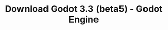 ---
# Generated by /tools/generators/src/download_archive_generator !!! do not edit by hand !!!
title: 'Download Godot 3.3 (beta5) - Godot Engine'
type: 'download/archive'
name: '3.3'
flavor: 'beta5'
release_date: '2021-01-07T03:00:00-00:00'
release_notes: 'article/dev-snapshot-godot-3-2-4-beta-5/'
primaryPlatforms:
  - 'android.apk'
  - 'macos.universal'
  - 'windows.64'
  - 'linux_server.headless.64'
  - 'web'
  - 'templates'
links:
  android.apk:
    name: 'android.apk'
    title: 'Android'
    caption: 'APK Universal (ARM64 + ARMv7 + x86_64 + x86)'
    tags:
      - 'APK download'
      - 'ARM64/v7'
      - 'x86 (64 & 32 bit)'
    hosts:
      github_builds:
        regular: 'https://github.com/godotengine/godot-builds/releases/download/3.3-beta5/Godot_v3.3-beta5_android_editor.apk'
        mono: '#'
      github:
        regular: 'https://github.com/godotengine/godot/releases/download/3.3-beta5/Godot_v3.3-beta5_android_editor.apk'
        mono: '#'
  macos.universal:
    name: 'macos.universal'
    title: 'macOS'
    caption: 'Universal (x86_64 + Silício da Apple)'
    tags:
      - 'Intel/Apple Silicon'
      - '64 bit'
    hosts:
      github_builds:
        regular: 'https://github.com/godotengine/godot-builds/releases/download/3.3-beta5/Godot_v3.3-beta5_osx.universal.zip'
        mono: 'https://github.com/godotengine/godot-builds/releases/download/3.3-beta5/Godot_v3.3-beta5_mono_osx.universal.zip'
      github:
        regular: 'https://github.com/godotengine/godot/releases/download/3.3-beta5/Godot_v3.3-beta5_osx.universal.zip'
        mono: 'https://github.com/godotengine/godot/releases/download/3.3-beta5/Godot_v3.3-beta5_mono_osx.universal.zip'
  windows.64:
    name: 'windows.64'
    title: 'Windows'
    caption: 'Padrão (x86_64)'
    tags:
      - '64 bit'
    hosts:
      github_builds:
        regular: 'https://github.com/godotengine/godot-builds/releases/download/3.3-beta5/Godot_v3.3-beta5_win64.exe.zip'
        mono: 'https://github.com/godotengine/godot-builds/releases/download/3.3-beta5/Godot_v3.3-beta5_mono_win64.zip'
      github:
        regular: 'https://github.com/godotengine/godot/releases/download/3.3-beta5/Godot_v3.3-beta5_win64.exe.zip'
        mono: 'https://github.com/godotengine/godot/releases/download/3.3-beta5/Godot_v3.3-beta5_mono_win64.zip'
  linux_server.headless.64:
    name: 'linux_server.headless.64'
    title: 'Linux Server'
    caption: 'Headless (x86_64)'
    tags:
      - '64 bit'
      - 'Headless'
    hosts:
      github_builds:
        regular: 'https://github.com/godotengine/godot-builds/releases/download/3.3-beta5/Godot_v3.3-beta5_linux_headless.64.zip'
        mono: 'https://github.com/godotengine/godot-builds/releases/download/3.3-beta5/Godot_v3.3-beta5_mono_linux_headless_64.zip'
      github:
        regular: 'https://github.com/godotengine/godot/releases/download/3.3-beta5/Godot_v3.3-beta5_linux_headless.64.zip'
        mono: 'https://github.com/godotengine/godot/releases/download/3.3-beta5/Godot_v3.3-beta5_mono_linux_headless_64.zip'
  web:
    name: 'web'
    title: 'Editor Web'
    caption: ''
    tags:
      - 'Self-hosted'
      - 'Cross-platform'
    hosts:
      github_builds:
        regular: 'https://github.com/godotengine/godot-builds/releases/download/3.3-beta5/Godot_v3.3-beta5_web_editor.zip'
        mono: '#'
      github:
        regular: 'https://github.com/godotengine/godot/releases/download/3.3-beta5/Godot_v3.3-beta5_web_editor.zip'
        mono: '#'
  linux.64:
    name: 'linux.64'
    title: 'Linux'
    caption: 'Padrão (x86_64)'
    tags:
      - '64 bit'
    hosts:
      github_builds:
        regular: 'https://github.com/godotengine/godot-builds/releases/download/3.3-beta5/Godot_v3.3-beta5_x11.64.zip'
        mono: 'https://github.com/godotengine/godot-builds/releases/download/3.3-beta5/Godot_v3.3-beta5_mono_x11_64.zip'
      github:
        regular: 'https://github.com/godotengine/godot/releases/download/3.3-beta5/Godot_v3.3-beta5_x11.64.zip'
        mono: 'https://github.com/godotengine/godot/releases/download/3.3-beta5/Godot_v3.3-beta5_mono_x11_64.zip'
  linux.32:
    name: 'linux.32'
    title: 'Linux'
    caption: 'Padrão (x86)'
    tags:
      - '32 bit'
    hosts:
      github_builds:
        regular: 'https://github.com/godotengine/godot-builds/releases/download/3.3-beta5/Godot_v3.3-beta5_x11.32.zip'
        mono: 'https://github.com/godotengine/godot-builds/releases/download/3.3-beta5/Godot_v3.3-beta5_mono_x11_32.zip'
      github:
        regular: 'https://github.com/godotengine/godot/releases/download/3.3-beta5/Godot_v3.3-beta5_x11.32.zip'
        mono: 'https://github.com/godotengine/godot/releases/download/3.3-beta5/Godot_v3.3-beta5_mono_x11_32.zip'
  windows.32:
    name: 'windows.32'
    title: 'Windows'
    caption: 'Padrão (x86)'
    tags:
      - '32 bit'
    hosts:
      github_builds:
        regular: 'https://github.com/godotengine/godot-builds/releases/download/3.3-beta5/Godot_v3.3-beta5_win32.exe.zip'
        mono: 'https://github.com/godotengine/godot-builds/releases/download/3.3-beta5/Godot_v3.3-beta5_mono_win32.zip'
      github:
        regular: 'https://github.com/godotengine/godot/releases/download/3.3-beta5/Godot_v3.3-beta5_win32.exe.zip'
        mono: 'https://github.com/godotengine/godot/releases/download/3.3-beta5/Godot_v3.3-beta5_mono_win32.zip'
  linux_server.64:
    name: 'linux_server.64'
    title: 'Servidor Linux'
    caption: 'Padrão (x86_64)'
    tags:
      - '64 bit'
    hosts:
      github_builds:
        regular: 'https://github.com/godotengine/godot-builds/releases/download/3.3-beta5/Godot_v3.3-beta5_linux_server.64.zip'
        mono: 'https://github.com/godotengine/godot-builds/releases/download/3.3-beta5/Godot_v3.3-beta5_mono_linux_server_64.zip'
      github:
        regular: 'https://github.com/godotengine/godot/releases/download/3.3-beta5/Godot_v3.3-beta5_linux_server.64.zip'
        mono: 'https://github.com/godotengine/godot/releases/download/3.3-beta5/Godot_v3.3-beta5_mono_linux_server_64.zip'
  aar_library:
    name: 'aar_library'
    title: 'Biblioteca de AAR'
    caption: ''
    tags:
      - 'Android plugins'
      - 'Java'
      - 'Kotlin'
    hosts:
      github_builds:
        regular: 'https://github.com/godotengine/godot-builds/releases/download/3.3-beta5/godot-lib.3.3.beta5.release.aar'
        mono: 'https://github.com/godotengine/godot-builds/releases/download/3.3-beta5/godot-lib.3.3.beta5.mono.release.aar'
      github:
        regular: 'https://github.com/godotengine/godot/releases/download/3.3-beta5/godot-lib.3.3.beta5.release.aar'
        mono: 'https://github.com/godotengine/godot/releases/download/3.3-beta5/godot-lib.3.3.beta5.mono.release.aar'
  templates:
    name: 'templates'
    title: 'Modelos de exportação'
    caption: ''
    tags:
      - 'Utilizado para exportar os seus jogos para todas as plataformas suportadas'
    hosts:
      github_builds:
        regular: 'https://github.com/godotengine/godot-builds/releases/download/3.3-beta5/Godot_v3.3-beta5_export_templates.tpz'
        mono: 'https://github.com/godotengine/godot-builds/releases/download/3.3-beta5/Godot_v3.3-beta5_mono_export_templates.tpz'
      github:
        regular: 'https://github.com/godotengine/godot/releases/download/3.3-beta5/Godot_v3.3-beta5_export_templates.tpz'
        mono: 'https://github.com/godotengine/godot/releases/download/3.3-beta5/Godot_v3.3-beta5_mono_export_templates.tpz'
---